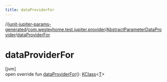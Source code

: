 ```yaml
---
title: dataProviderFor
---
```

//[junit-jupiter-params-generated](../../../index.html)/[com.wesleyhome.test.jupiter.provider](../index.html)/[AbstractParameterDataProvider](index.html)/[dataProviderFor](data-provider-for.html)



# dataProviderFor



[jvm]\
open override fun [dataProviderFor](data-provider-for.html)(): [KClass](https://kotlinlang.org/api/latest/jvm/stdlib/kotlin.reflect/-k-class/index.html)&lt;[T](index.html)&gt;




